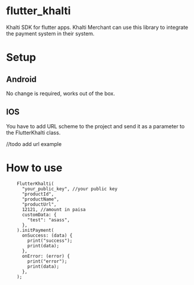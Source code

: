 # flutter_khalti

Khalti SDK for flutter apps. Khalti Merchant can use this library to integrate the payment system in their system.

# Setup

## Android
No change is required, works out of the box.

## IOS
You have to add URL scheme to the project and send it as a parameter to the FlutterKhalti class.

//todo add url example

# How to use

```
    FlutterKhalti(
      "your_public_key", //your public key
      "productId",
      "productName",
      "productUrl",
      12121, //amount in paisa
      customData: {
        "test": "asass",
      },
    ).initPayment(
      onSuccess: (data) {
        print("success");
        print(data);
      },
      onError: (error) {
        print("error");
        print(data); 
      },
    );
```

